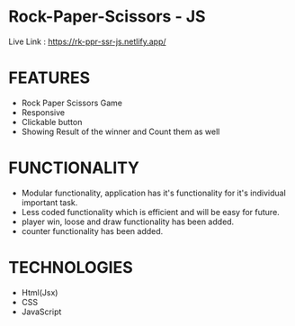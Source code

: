 # Rock-Paper-Scissors - JS


Live Link :  https://rk-ppr-ssr-js.netlify.app/

# FEATURES
   * Rock Paper Scissors Game
   * Responsive
   * Clickable button
   * Showing Result of the winner and Count them as well
 
 
 # FUNCTIONALITY
   * Modular functionality, application has it's functionality for it's individual important task.
   * Less coded functionality which is efficient and will be easy for future.
   * player win, loose and draw functionality has been added.
   * counter functionality has been added.


  # TECHNOLOGIES
   * Html(Jsx)
   * CSS
   * JavaScript

